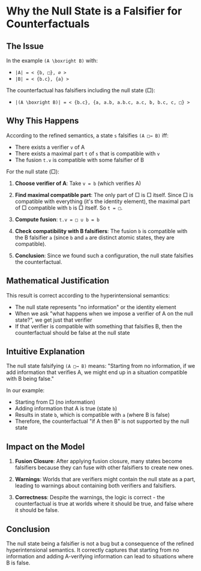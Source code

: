# Why the Null State is a Falsifier for Counterfactuals

## The Issue

In the example `(A \boxright B)` with:
- `|A| = < {b, □}, ∅ >`
- `|B| = < {b.c}, {a} >`

The counterfactual has falsifiers including the null state (□):
- `|(A \boxright B)| = < {b.c}, {a, a.b, a.b.c, a.c, b, b.c, c, □} >`

## Why This Happens

According to the refined semantics, a state `s` falsifies `(A □→ B)` iff:
- There exists a verifier `v` of A
- There exists a maximal part `t` of `s` that is compatible with `v`
- The fusion `t.v` is compatible with some falsifier of B

For the null state (□):

1. **Choose verifier of A**: Take `v = b` (which verifies A)

2. **Find maximal compatible part**: The only part of □ is □ itself. Since □ is compatible with everything (it's the identity element), the maximal part of □ compatible with `b` is □ itself. So `t = □`.

3. **Compute fusion**: `t.v = □ ∪ b = b`

4. **Check compatibility with B falsifiers**: The fusion `b` is compatible with the B falsifier `a` (since `b` and `a` are distinct atomic states, they are compatible).

5. **Conclusion**: Since we found such a configuration, the null state falsifies the counterfactual.

## Mathematical Justification

This result is correct according to the hyperintensional semantics:

- The null state represents "no information" or the identity element
- When we ask "what happens when we impose a verifier of A on the null state?", we get just that verifier
- If that verifier is compatible with something that falsifies B, then the counterfactual should be false at the null state

## Intuitive Explanation

The null state falsifying `(A □→ B)` means: "Starting from no information, if we add information that verifies A, we might end up in a situation compatible with B being false."

In our example:
- Starting from □ (no information)
- Adding information that A is true (state `b`)
- Results in state `b`, which is compatible with `a` (where B is false)
- Therefore, the counterfactual "if A then B" is not supported by the null state

## Impact on the Model

1. **Fusion Closure**: After applying fusion closure, many states become falsifiers because they can fuse with other falsifiers to create new ones.

2. **Warnings**: Worlds that are verifiers might contain the null state as a part, leading to warnings about containing both verifiers and falsifiers.

3. **Correctness**: Despite the warnings, the logic is correct - the counterfactual is true at worlds where it should be true, and false where it should be false.

## Conclusion

The null state being a falsifier is not a bug but a consequence of the refined hyperintensional semantics. It correctly captures that starting from no information and adding A-verifying information can lead to situations where B is false.